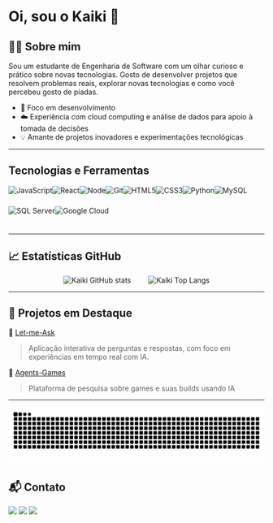 <h1>Oi, sou o Kaiki 👋</h1>

## 👨‍💻 Sobre mim

Sou um estudante de Engenharia de Software com um olhar curioso e prático sobre novas tecnologias. Gosto de desenvolver projetos que resolvem problemas reais, explorar novas tecnologias e como você percebeu gosto de piadas.

- 🎯 Foco em desenvolvimento
- ☁️ Experiência com cloud computing e análise de dados para apoio à tomada de decisões
- 💡 Amante de projetos inovadores e experimentações tecnológicas

---

## Tecnologias e Ferramentas

<div style="display: flex; flex-wrap: wrap;" align="left">
  <img src="https://cdn.jsdelivr.net/gh/devicons/devicon/icons/javascript/javascript-original.svg" height="40" alt="JavaScript"/>
  <img src="https://cdn.jsdelivr.net/gh/devicons/devicon/icons/react/react-original.svg" height="40" alt="React"/>
  <img src="https://cdn.jsdelivr.net/gh/devicons/devicon/icons/react/node-original.svg" height="40" alt="Node"/>
  <img src="https://cdn.jsdelivr.net/gh/devicons/devicon/icons/git/git-original.svg" height="40" alt="Git"/>
  <img src="https://cdn.jsdelivr.net/gh/devicons/devicon/icons/html5/html5-original.svg" height="40" alt="HTML5"/>
  <img src="https://cdn.jsdelivr.net/gh/devicons/devicon/icons/css3/css3-original.svg" height="40" alt="CSS3"/>
  <img src="https://cdn.jsdelivr.net/gh/devicons/devicon/icons/python/python-original.svg" height="40" alt="Python"/>
  <img src="https://cdn.jsdelivr.net/gh/devicons/devicon/icons/mysql/mysql-original.svg" height="40" alt="MySQL"/>
  <img src="https://cdn.jsdelivr.net/gh/devicons/devicon/icons/microsoftsqlserver/microsoftsqlserver-plain.svg" height="40" alt="SQL Server"/>
  <img src="https://cdn.jsdelivr.net/gh/devicons/devicon/icons/googlecloud/googlecloud-original.svg" height="40" alt="Google Cloud"/>
</div>

---

## 📈 Estatísticas GitHub


<div align="center">
  <img src="https://github-readme-stats.vercel.app/api?username=Kaiki2004&show_icons=true&theme=radical&hide_rank=false" alt="Kaiki GitHub stats" style="margin-right: 30px;" />
  <img src="https://github-readme-stats.vercel.app/api/top-langs/?username=Kaiki2004&layout=compact&theme=radical" alt="Kaiki Top Langs" />
</div>

---
## 🚀 Projetos em Destaque

🔹 [Let-me-Ask](https://github.com/Kaiki2004/Let-me-Ask)  
> Aplicação interativa de perguntas e respostas, com foco em experiências em tempo real com IA.

🔹 [Agents-Games](https://github.com/Kaiki2004/Agents-Games)  
> Plataforma de pesquisa sobre games e suas builds usando IA

---
<div>

![Kaiki Snake](https://github.com/Kaiki2004/Kaiki2004/blob/output/github-contribution-grid-snake.svg)

</div>


## 📬 Contato

<div> 
  <a href="https://www.instagram.com/kaiki_20/" target="_blank"><img src="https://img.shields.io/badge/-Instagram-%23E4405F?style=for-the-badge&logo=instagram&logoColor=white" target="_blank"></a>
  <a href = "kaikiandrade64@gmail.com"><img src="https://img.shields.io/badge/-Gmail-%23333?style=for-the-badge&logo=gmail&logoColor=white" target="_blank"></a>
  <a href="www.linkedin.com/in/kaikiandradeensoftware/" target="_blank"><img src="https://img.shields.io/badge/-LinkedIn-%230077B5?style=for-the-badge&logo=linkedin&logoColor=white" target="_blank"></a> 

 
 
 
</div>

